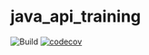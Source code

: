 # java_api_training

![Build](https://github.com/Micheldesir0710/java_api_training/actions/workflows/build.yml/badge.svg)
[![codecov](https://codecov.io/gh/Micheldesir0710/java_api_training/branch/main/graph/badge.svg?token=40PDLJP22M)](https://codecov.io/gh/Micheldesir0710/java_api_training)
